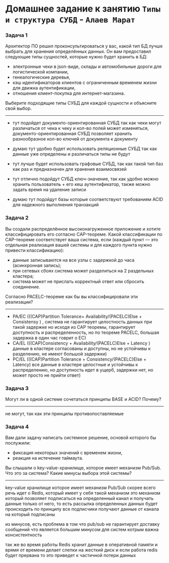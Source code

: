 # Домашнее задание к занятию `Типы и структура СУБД` - `Алаев Марат`


### Задача 1

Архитектор ПО решил проконсультироваться у вас, какой тип БД лучше выбрать для хранения определённых данных.
Он вам предоставил следующие типы сущностей, которые нужно будет хранить в БД:

- электронные чеки в json-виде,
склады и автомобильные дороги для логистической компании,
- генеалогические деревья,
- кэш идентификаторов клиентов с ограниченным временем жизни для движка аутентификации,
- отношения клиент-покупка для интернет-магазина.

Выберите подходящие типы СУБД для каждой сущности и объясните свой выбор.

___

- тут подойдет документо-ориентированная СУБД 
так как чеки могут различаться от чека к чеку 
и кол-во полей может изменяться, документо-ориентированная СУБД позволяет хранить разнообразное кол-во ключей от документа к документу


- думаю тут удобно будет использовать реляционные СУБД 
так как данные уже определены и различаться типы не будут


- тут лучше будет использовать графовые СУБД, так как такой тип баз как раз и предназначен для хранения взаимосвязей 


- тут отлично подойдут СУБД ключ-значение, так как удобно можно хранить пользователь + его кеш аутентификатор, также можно задать время на удаление записи


- думаю тут подойдут базы которые соответствуют требованиям ACID
для надежного выполнения транзакций


### Задача 2
Вы создали распределённое высоконагруженное приложение и хотите классифицировать его согласно CAP-теореме. Какой классификации по CAP-теореме соответствует ваша система, если (каждый пункт — это отдельная реализация вашей системы и для каждого пункта нужно привести классификацию):

- данные записываются на все узлы с задержкой до часа (асинхронная запись);
- при сетевых сбоях система может разделиться на 2 раздельных кластера;
- система может не прислать корректный ответ или сбросить соединение.

Согласно PACELC-теореме как бы вы классифицировали эти реализации?

___

- PA/EC (((CAP)Partition Tolerance+ Availability/(PACELC)Else + Consistensy ) , система не гарантирует целостность данных при такой задержке но исходя из CAP теоремы, гарантирует доступность и распределенность, но по теореме PACELC, большая задержка в один час говрит о EC) 
- CA/EL (((CAP)Consistency + Availability/(PACELC)Else + Latency ) данные в кластере согласованы и доступны, но не устойчивы к разделению, не имеют большой задержки)
- PC/EL (((CAP)Partition Tolerance + Consistency/(PACELC)Else + Latency) все данные в кластере целостные и устойчивы к распределению, но доступность идет в ущерб, задержки нет, но может просто не прийти ответ)





### Задача 3
Могут ли в одной системе сочетаться принципы BASE и ACID? Почему?

___

не могут, так как эти принципы противопоставляемые 


### Задача 4
Вам дали задачу написать системное решение, основой которого бы послужили:

- фиксация некоторых значений с временем жизни,
- реакция на истечение таймаута.

Вы слышали о key-value-хранилище, которое имеет механизм Pub/Sub. Что это за система? Какие минусы выбора этой системы?

___

key-value хранилище которое  имеет механизм Pub/Sub 
скорее всего речь идет о Redis, который имеет у себя такой механизм 
это механизм который позволяет подписаться на определенный канал и получать 
данные только от него, то есть рассылка определенных данных будет происходить по принципу все подписчики получают данные от канала на который подписаны 

из минусов, есть проблема в том что pub/sub не гарантирует доставку сообщений 
что является большим минусом для систем котрым важна консистентность

так же во время работы Redis хранит данные в оперативной памяти 
и врямя от времени делает слепки на жесткий диск 
и если работа redis будет прервана то это приведет к частичной потери данных 
